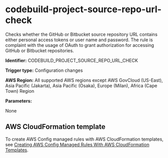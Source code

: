 # codebuild\-project\-source\-repo\-url\-check<a name="codebuild-project-source-repo-url-check"></a>

Checks whether the GitHub or Bitbucket source repository URL contains either personal access tokens or user name and password\. The rule is complaint with the usage of OAuth to grant authorization for accessing GitHub or Bitbucket repositories\. 

**Identifier:** CODEBUILD\_PROJECT\_SOURCE\_REPO\_URL\_CHECK

**Trigger type:** Configuration changes

**AWS Region:** All supported AWS regions except AWS GovCloud \(US\-East\), Asia Pacific \(Jakarta\), Asia Pacific \(Osaka\), Europe \(Milan\), Africa \(Cape Town\) Region

**Parameters:**

None  

## AWS CloudFormation template<a name="w79aac11c32c17b7d125c15"></a>

To create AWS Config managed rules with AWS CloudFormation templates, see [Creating AWS Config Managed Rules With AWS CloudFormation Templates](aws-config-managed-rules-cloudformation-templates.md)\.